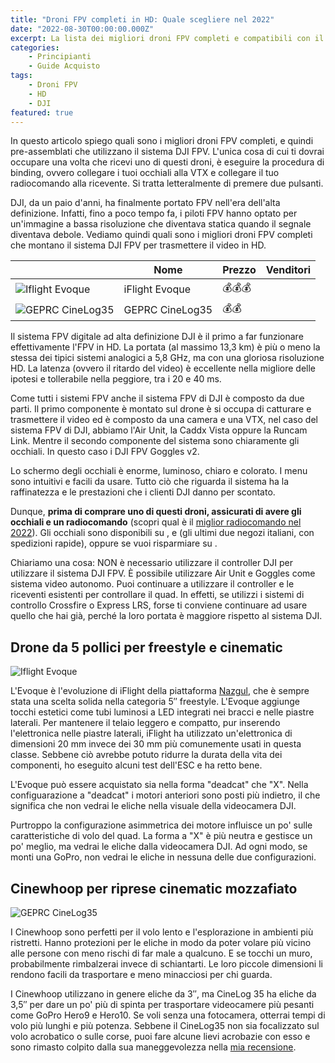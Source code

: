 ```yaml
---
title: "Droni FPV completi in HD: Quale scegliere nel 2022"
date: "2022-08-30T00:00:00.000Z"
excerpt: La lista dei migliori droni FPV completi e compatibili con il sistema DJI FPV. Vediamo i pro e i contro di tutte le migliori alternative nel 2022
categories:
    - Principianti
    - Guide Acquisto 
tags: 
    - Droni FPV
    - HD
    - DJI
featured: true
---
```

<style jsx>{`
    
    td:nth-of-type(1) {
        font-weight: 600;
    }

    #summary-table td:nth-of-type(1){
        width: 25%;
    }
    @media 
    only screen and (max-width: 760px),
    (min-device-width: 768px) and (max-device-width: 1024px)  {
        /*
        Label the data on mobile view
        
        */
        #summary-table td:nth-of-type(1){
            background-color: #fff;
            padding: 0;
            width: 100%;
        }
        #summary-table td:nth-of-type(2):before { content: "Nome" }
        #summary-table td:nth-of-type(3):before { content: "Prezzo" }
        #summary-table td:nth-of-type(4):before { content: "Venditori" }
    }
`}</style>

In questo articolo spiego quali sono i migliori droni FPV completi, e quindi pre-assemblati che utilizzano il sistema DJI FPV. L'unica cosa di cui ti dovrai occupare una volta che ricevi uno di questi droni, è eseguire la procedura di binding, ovvero collegare i tuoi occhiali alla VTX e collegare il tuo radiocomando alla ricevente. Si tratta letteralmente di premere due pulsanti.

DJI, da un paio d'anni, ha finalmente portato FPV nell'era dell'alta definizione. Infatti, fino a poco tempo fa, i piloti FPV hanno optato per un'immagine a bassa risoluzione che diventava statica quando il segnale diventava debole. Vediamo quindi quali sono i migliori droni FPV completi che montano il sistema DJI FPV per trasmettere il video in HD.

<div id="summary-table">


|                                                                              | Nome                                        |Prezzo     | Venditori                                                                                                                                                                                                                                   |
|------------------------------------------------------------------------------|---------------------------------------------|-----------|---------------------------------------------------------------------------------------------------------------------------------------------------------------------------------------------------------------------------------------------|
| ![Iflight Evoque](/assets/droni-fpv-digitali/iflight-evoque.jpg)             | <Link to="#evoque">iFlight Evoque</Link>    |💰💰💰     | <AffiliateLink href="https://www.drone24hours.com/prodotto/nazgul-evoque-f5d-6s-caddx-polar-vista-hd/?D24H=lucapalonca" label="Drone24Hours" /> <br/> <AffiliateLink  href="https://www.banggood.com/custlink/KvGpyj8odN"   label="Banggood" />          |
| ![GEPRC CineLog35](/assets/nuovo-cinelog35/cinelog.jpeg)                     | <Link to="#cinelog">GEPRC CineLog35</Link>  |💰💰       | <AffiliateLink href="https://www.drone24hours.com/product/geprc-cinelog35-hd/?D24H=lucapalonca" label="Drone24Hours  " /><br/> <AffiliateLink  href="https://www.banggood.com/custlink/K3Kcda9oRw"   label="Banggood" />         |


</div>

Il sistema FPV digitale ad alta definizione DJI è il primo a far funzionare effettivamente l'FPV in HD. La portata (al massimo 13,3 km) è più o meno la stessa dei tipici sistemi analogici a 5,8 GHz, ma con una gloriosa risoluzione HD. La latenza (ovvero il ritardo del video) è eccellente nella migliore delle ipotesi e tollerabile nella peggiore, tra i 20 e 40 ms.

Come tutti i sistemi FPV anche il sistema FPV di DJI è composto da due parti. Il primo componente è montato sul drone è si occupa di catturare e trasmettere il video ed è composto da una camera e una VTX, nel caso del sistema FPV di DJI, abbiamo l'Air Unit, la Caddx Vista oppure la Runcam Link. Mentre il secondo componente del sistema sono chiaramente gli occhiali. In questo caso i DJI FPV Goggles v2.

Lo schermo degli occhiali è enorme, luminoso, chiaro e colorato. I menu sono intuitivi e facili da usare. Tutto ciò che riguarda il sistema ha la raffinatezza e le prestazioni che i clienti DJI danno per scontato.

Dunque, **prima di comprare uno di questi droni, assicurati di avere gli occhiali e un radiocomando** (scopri qual è il [miglior radiocomando nel 2022](https://lucafpv.com/migliori-radiocomandi-per-droni-fpv)). Gli occhiali sono disponibili su <AffiliateLink label="Amazon.it" href="https://amzn.to/3e6hU3X"/>, <AffiliateLink label="drone24hours.com" href="https://www.drone24hours.com/prodotto/occhiali-dji-fpv-v2/?D24h=lucapalonca"/> e <AffiliateLink label="rhobbyfpv.it" href="https://www.rhobbyfpv.it/prodotto/dji-fpv-goggles-v2/?ref=iamlucafpv"/> (gli ultimi due negozi italiani, con spedizioni rapide), oppure se vuoi risparmiare su <AffiliateLink label="banggood.com" href="https://it.banggood.com/custlink/DvDWELZ1DG"/>.

Chiariamo una cosa: NON è necessario utilizzare il controller DJI per utilizzare il sistema DJI FPV. È possibile utilizzare Air Unit e Goggles come sistema video autonomo. Puoi continuare a utilizzare il controller e le riceventi esistenti per controllare il quad. In effetti, se utilizzi i sistemi di controllo Crossfire o Express LRS, forse ti conviene continuare ad usare quello che hai già, perché la loro portata è maggiore rispetto al sistema DJI.

<div id="evoque">

## Drone da 5 pollici per freestyle e cinematic

</div>

![Iflight Evoque](/assets/droni-fpv-digitali/iflight-evoque.jpg)

L'Evoque è l'evoluzione di iFlight della piattaforma [Nazgul](https://lucafpv.com/iflight-nazgul5), che è sempre stata una scelta solida nella categoria 5″ freestyle. L'Evoque aggiunge tocchi estetici come tubi luminosi a LED integrati nei bracci e nelle piastre laterali. Per mantenere il telaio leggero e compatto, pur inserendo l'elettronica nelle piastre laterali, iFlight ha utilizzato un'elettronica di dimensioni 20 mm invece dei 30 mm più comunemente usati in questa classe. Sebbene ciò avrebbe potuto ridurre la durata della vita dei componenti, ho eseguito alcuni test dell'ESC e ha retto bene.

L'Evoque può essere acquistato sia nella forma "deadcat" che "X". Nella configuarazione a "deadcat" i motori anteriori sono posti più indietro, il che significa che non vedrai le eliche nella visuale della videocamera DJI. 

Purtroppo la configurazione asimmetrica dei motore influisce un po' sulle caratteristiche di volo del quad. La forma a "X" è più neutra e gestisce un po' meglio, ma vedrai le eliche dalla videocamera DJI. Ad ogni modo, se monti una GoPro, non vedrai le eliche in nessuna delle due configurazioni.


<div id="cinelog">

## Cinewhoop per riprese cinematic mozzafiato

</div>

![GEPRC CineLog35](/assets/nuovo-cinelog35/cinelog.jpeg)  

I Cinewhoop sono perfetti per il volo lento e l'esplorazione in ambienti più ristretti. Hanno protezioni per le eliche in modo da poter volare più vicino alle persone con meno rischi di far male a qualcuno. E se tocchi un muro, probabilmente rimbalzerai invece di schiantarti. Le loro piccole dimensioni li rendono facili da trasportare e meno minacciosi per chi guarda.

I Cinewhoop utilizzano in genere eliche da 3″, ma CineLog 35 ha eliche da 3,5″ per dare un po' più di spinta per trasportare videocamere più pesanti come GoPro Hero9 e Hero10. Se voli senza una fotocamera, otterrai tempi di volo più lunghi e più potenza. Sebbene il CineLog35 non sia focalizzato sul volo acrobatico o sulle corse, puoi fare alcune lievi acrobazie con esso e sono rimasto colpito dalla sua maneggevolezza nella [mia recensione](https://lucafpv.com/nuovo-cinelog35).


